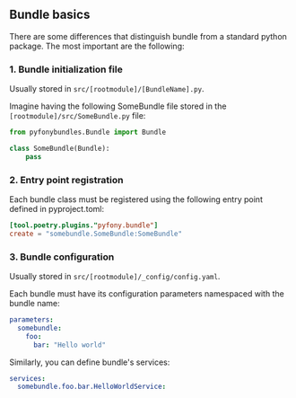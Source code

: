 ## Bundle basics

There are some differences that distinguish bundle from a standard python package. The most important are the following:

### 1. Bundle initialization file

Usually stored in `src/[rootmodule]/[BundleName].py`.

Imagine having the following SomeBundle file stored in the `[rootmodule]/src/SomeBundle.py` file:

```python
from pyfonybundles.Bundle import Bundle

class SomeBundle(Bundle):
    pass
```

### 2. Entry point registration

Each bundle class must be registered using the following entry point defined in pyproject.toml:

```toml
[tool.poetry.plugins."pyfony.bundle"]
create = "somebundle.SomeBundle:SomeBundle"
```

### 3. Bundle configuration

Usually stored in `src/[rootmodule]/_config/config.yaml`.

Each bundle must have its configuration parameters namespaced with the bundle name:

```yaml
parameters:
  somebundle:
    foo:
      bar: "Hello world"
```

Similarly, you can define bundle's services:

```yaml
services:
  somebundle.foo.bar.HelloWorldService:
```
